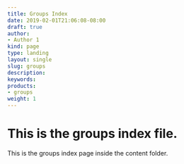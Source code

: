 ```yaml
---
title: Groups Index
date: 2019-02-01T21:06:08-08:00
draft: true
author: 
- Author 1
kind: page
type: landing
layout: single
slug: groups
description: 
keywords: 
products: 
- groups 
weight: 1
---
```


# This is the groups index file. 
This is the groups index page inside the content folder. 